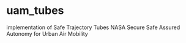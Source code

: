 # uam_tubes
implementation of Safe Trajectory Tubes NASA Secure Safe Assured Autonomy for Urban Air Mobility
